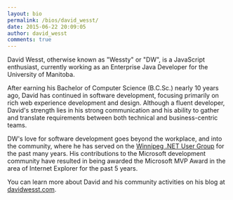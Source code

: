 ```yaml
---
layout: bio
permalink: /bios/david_wesst/
date: 2015-06-22 20:09:05
author: david_wesst
comments: true
---
```


David Wesst, otherwise known as "Wessty" or "DW", is a JavaScript enthusiast, currently working as an Enterprise Java Developer for the University of Manitoba.

After earning his Bachelor of Computer Science (B.C.Sc.) nearly 10 years ago, David has continued in software development, focusing primarily on rich web experience development and design. Although a fluent developer, David's strength lies in his strong communication and his ability to gather and translate requirements between both technical and business-centric teams.

DW's love for software development goes beyond the workplace, and into the community, where he has served on the [Winnipeg .NET User Group](http://winnipegdotnet.org/) for the past many years. His contributions to the Microsoft development community have resulted in being awarded the Microsoft MVP Award in the area of Internet Explorer for the past 5 years.

You can learn more about David and his community activities on his blog at [davidwesst.com](http://www.davidwesst.com).
